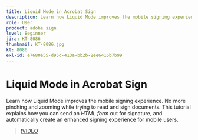 ```yaml
---
title: Liquid Mode in Acrobat Sign
description: Learn how Liquid Mode improves the mobile signing experience
role: User
product: adobe sign
level: Beginner
jira: KT-8086
thumbnail: KT-8086.jpg
kt: 8086
exl-id: e7680e55-d95d-413a-bb2b-2ee6416b7b99
---
```

# Liquid Mode in Acrobat Sign

Learn how Liquid Mode improves the mobile signing experience. No more pinching and zooming while trying to read and sign documents. This tutorial explains how you can send an _HTML form_ out for signature, and automatically create an enhanced signing experience for mobile users.

>[!VIDEO](https://video.tv.adobe.com/v/333803?quality=12&learn=on&hidetitle=true)
